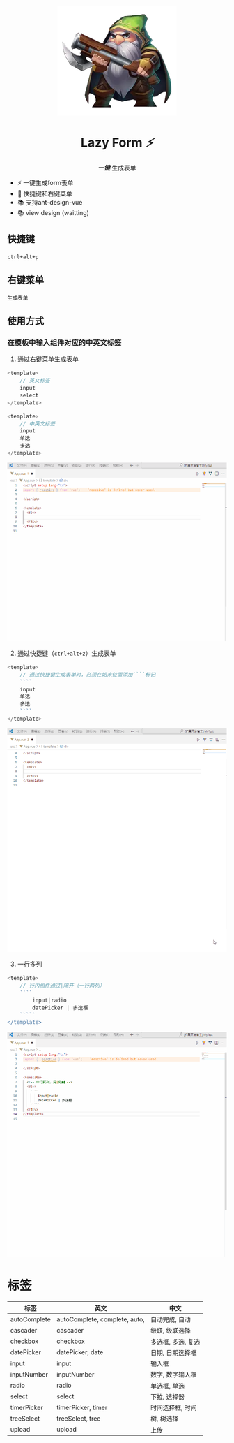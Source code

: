 <p align="center">
<img src="https://github.com/asnipera/gen-form/blob/main/src/assets/sniper.png?raw=true" />
</p>
<h1 align="center">
Lazy Form <em> ⚡️</em>
</h1>
<p align="center">
 <em><b>一键</b></em> 生成表单

- ⚡️ 一键生成form表单
- 🚀 快捷键和右键菜单
- 📚 支持ant-design-vue
- 📚 view design (waitting)

## 快捷键

`ctrl+alt+p`
## 右键菜单

`生成表单`



## 使用方式
### 在模板中输入组件对应的中英文标签

1. 通过右键菜单生成表单
```js
<template>
    // 英文标签
    input
    select
</template>
```
```js
<template>
    // 中英文标签
    input
    单选
    多选
</template>
```
<p>
<img alt="Demo" src="https://github.com/asnipera/gen-form/blob/main/src/assets/contextMenu.gif?raw=true">
</p>

2. 通过快捷键（`ctrl+alt+z`）生成表单
```js
<template>
    // 通过快捷键生成表单时，必须在始末位置添加````标记
    ````
    input
    单选
    多选
    ````
</template>
```

<p>
<img alt="Demo" src="https://github.com/asnipera/gen-form/blob/main/src/assets/shortcut.gif?raw=true">
</p>

3. 一行多列
```js
<template>
    // 行内组件通过|隔开（一行两列）
    ````
        input|radio
        datePicker | 多选框
    `````
</template>
```

<p>
<img alt="Demo" src="https://github.com/asnipera/gen-form/blob/main/src/assets/mutipleCol.gif?raw=true">
</p>

# 标签
|  标签   | 英文  | 中文  |
|  ----  | ----  |----  |
| autoComplete  | autoComplete, complete, auto, | 自动完成, 自动 |
| cascader  | cascader |级联, 级联选择 |
| checkbox  | checkbox |多选框, 多选, 复选 |
| datePicker  | datePicker, date |日期, 日期选择框 |
| input  | input |输入框 |
| inputNumber  | inputNumber | 数字, 数字输入框 |
| radio  | radio |单选框, 单选 |
| select  | select |下拉, 选择器 |
| timerPicker  | timerPicker, timer |时间选择框, 时间 |
| treeSelect  | treeSelect, tree |树, 树选择 |
| upload  | upload | 上传 |
